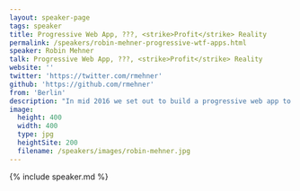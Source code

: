 ```yaml
---
layout: speaker-page
tags: speaker
title: Progressive Web App, ???, <strike>Profit</strike> Reality
permalink: /speakers/robin-mehner-progressive-wtf-apps.html
speaker: Robin Mehner
talk: Progressive Web App, ???, <strike>Profit</strike> Reality
website: ''
twitter: 'https://twitter.com/rmehner'
github: 'https://github.com/rmehner'
from: 'Berlin'
description: "In mid 2016 we set out to build a progressive web app to help people in Africa fight their diabetes and live a better life. The road was bumpy and filled with bugs, misunderstandings, browser challenges, spacer-GIFs and wrong documentation, but eventually we were ready for launch! Only, our enthusiasm didn't last long as we've took a big hit from reality. In this talk I'll recap our experiences building a PWA, share our learnings, highlight some of the mistakes we made and tell you what saved us in the end."
image:
  height: 400
  width: 400
  type: jpg
  heightSite: 200
  filename: /speakers/images/robin-mehner.jpg
---
```


{% include speaker.md %}
